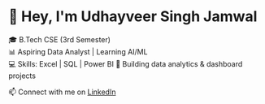 # 👋 Hey, I'm Udhayveer Singh Jamwal

🎓 B.Tech CSE (3rd Semester)  
📊 Aspiring Data Analyst | Learning AI/ML  
💻 Skills: Excel | SQL | Power BI 
🚀 Building data analytics & dashboard projects  

📫 Connect with me on [LinkedIn](https://www.linkedin.com/in/udhayveer-singh-jamwal)
